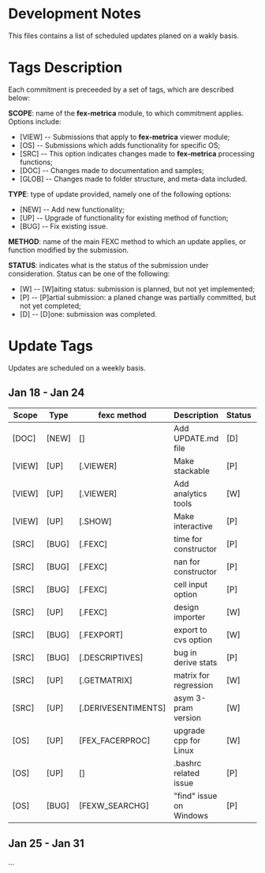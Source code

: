 Development Notes
===============

This files contains a list of scheduled updates planed on a wakly basis.

Tags Description
===============

Each commitment is preceeded by a set of tags, which are described below:

**SCOPE**: name of the **fex-metrica** module, to which commitment applies. Options include:

* [VIEW] -- Submissions that apply to **fex-metrica** viewer module;
* [OS]   -- Submissions which adds functionality for specific OS;
* [SRC]  -- This option indicates changes made to **fex-metrica** processing functions;
* [DOC]  -- Changes made to documentation and samples;
* [GLOB] -- Changes made to folder structure, and meta-data included. 

**TYPE**: type of update provided, namely one of the following options:

* [NEW]  -- Add new functionality;
* [UP]   -- Upgrade of functionality for existing method of function;
* [BUG]  -- Fix existing issue.

**METHOD**: name of the main FEXC method to which an update applies, or function modified by the submission.

**STATUS**: indicates what is the status of the submission under consideration. Status can be one of the following:

* [W] -- [W]aiting status: submission is planned, but not yet implemented;
* [P] -- [P]artial submission: a planed change was partially committed, but not yet completed; 
* [D] -- [D]one: submission was completed.


Update Tags
===============

Updates are scheduled on a weekly basis. 


Jan 18 - Jan 24
---------------

| Scope  | Type   | **fexc** method     | Description             | Status | Num  | Date   |
| ------ | ------ | ------------------- | ----------------------- | ------ | ---- | ------ |
| [DOC]  | [NEW]  | []                  | Add UPDATE.md file      |   [D]  | 1    | 18-Jan |
| [VIEW] | [UP]   | [.VIEWER]           | Make stackable          |   [P]  | 2    | 18-Jan |
| [VIEW] | [UP]   | [.VIEWER]           | Add analytics tools     |   [W]  |      |        |
| [VIEW] | [UP]   | [.SHOW]             | Make interactive        |   [P]  | 1    | 19-Jan |
| [SRC]  | [BUG]  | [.FEXC]             | time for constructor    |   [P]  | 2    | 19-Jan |
| [SRC]  | [BUG]  | [.FEXC]             | nan for constructor     |   [P]  | 1    | 18-Jan |
| [SRC]  | [BUG]  | [.FEXC]             | cell input option       |   [P]  | 1    | 18-Jan |
| [SRC]  | [UP]   | [.FEXC]             | design importer         |   [W]  |      |        |
| [SRC]  | [BUG]  | [.FEXPORT]          | export to cvs option    |   [W]  |      |        |
| [SRC]  | [BUG]  | [.DESCRIPTIVES]     | bug in derive stats     |   [P]  | 2    | 20-Jan |
| [SRC]  | [UP]   | [.GETMATRIX]        | matrix for regression   |   [W]  |      |        |
| [SRC]  | [UP]   | [.DERIVESENTIMENTS] | asym 3-pram version     |   [W]  |      |        |
| [OS]   | [UP]   | [FEX_FACERPROC]     | upgrade cpp for Linux   |   [W]  |      |        |
| [OS]   | [UP]   | []                  | .bashrc related issue   |   [P]  | 1    | 18-Jan |
| [OS]   | [BUG]  | [FEXW_SEARCHG]      | "find" issue on Windows |   [P]  | 1    | 18-Jan |


Jan 25 - Jan 31
---------------

...